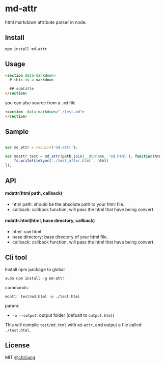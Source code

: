 # md-attr

html markdown attribute parser in node.

## Install

```
npm install md-attr
```

## Usage

```html
<section data-markdown>
  # this is a markdown

  ## subtitle
</section>
```

you can also source from a `.md` file

```html
<section  data-markdown="./test.md">
</section>
```

## Sample

```js

var md_attr = require('md-attr');

var mdattr_test = md_attr(path.join(__dirname, 'md.html'), function(html) {
    fs.writeFileSync('./test_after.html', html)
});
```

## API

#### mdattr(html path, callback)

- html path: should be the absolute path to your html file.
- callback: callback function, will pass the html that have being convert.

#### mdattr.html(html, base directory, callback)

- html: raw html
- base directory: base directory of your html file.
- callback: callback function, will pass the html that have being convert.

## Cli tool

Install npm package to global

```
sudo npm install -g md-attr
```

commands:

```
mdattr test/md.html -o ./test.html
```

param: 
  - `-o --output`: output folder (defualt to `output.html`)

This will compile `test/md.html` with `md-attr`, and output a file called `./test.html`.


## License

MIT [@chilijung](http://github.com/chilijung)
